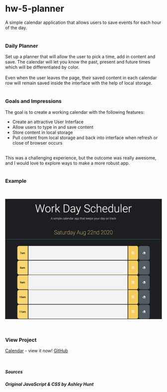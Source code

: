 # hw-5-planner
A simple calendar application that allows users to save events for each hour of the day.
<br><br>
### __Daily Planner__
Set up a planner that will allow the user to pick a time, add in content and save. The calendar will let you know the past, present and future times which will be differentiated by color. 
<br><br>
Even when the user leaves the page, their saved content in each calendar row will remain saved inside the interface with the help of local storage. 
<br><br>

### __Goals and Impressions__

The goal is to create a working calendar with the following features:

* Create an attractive User Interface
* Allow users to type in and save content
* Store content in local storage
* Pull content from local storage and back into interface when refresh or close of browser occurs

<br>
This was a challenging experience, but the outcome was really awesome, and I would love to explore ways to make a more robust app.
<br><br>

### __Example__
<br>

![Screen Cap](images/cal-screen-shot.png)

<br>

### __View Project__
[Calendar](https://ashhunt07.github.io/hw-5-planner/) - view it now!
[GitHub](https://github.com/ashhunt07/hw-5-planner)

<br>

##### Sources
##### Original JavaScript & CSS by Ashley Hunt 